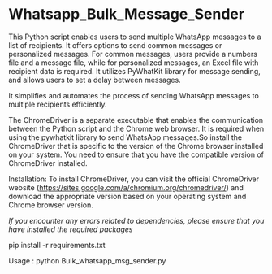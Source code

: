 # Whatsapp_Bulk_Message_Sender

This Python script  enables users to send multiple WhatsApp messages to a list of recipients. It offers options to send common messages or personalized messages. For common messages, users provide a numbers file and a message file, while for personalized messages, an Excel file with recipient data is required. It utilizes PyWhatKit library for message sending, and allows users to set a delay between messages.

It simplifies and automates the process of sending WhatsApp messages to multiple recipients efficiently.

The ChromeDriver is a separate executable that enables the communication between the Python script and the Chrome web browser. It is required when using the pywhatkit library to send WhatsApp messages.So install the ChromeDriver that is specific to the version of the Chrome browser installed on your system. You need to ensure that you have the compatible version of ChromeDriver installed.

Installation: 
  To install ChromeDriver, you can visit the official ChromeDriver website (https://sites.google.com/a/chromium.org/chromedriver/) and download the appropriate version based on your operating system and Chrome browser version.

*If you encounter any errors related to dependencies, please ensure that you have installed the required packages*

pip install -r requirements.txt

Usage : python Bulk_whatsapp_msg_sender.py
